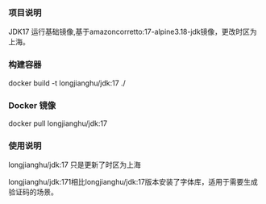 ### 项目说明

JDK17 运行基础镜像,基于amazoncorretto:17-alpine3.18-jdk镜像，更改时区为上海。


### 构建容器

docker build -t longjianghu/jdk:17 ./

### Docker 镜像

docker pull longjianghu/jdk:17

### 使用说明

longjianghu/jdk:17 只是更新了时区为上海

longjianghu/jdk:171相比longjianghu/jdk:17版本安装了字体库，适用于需要生成验证码的场景。